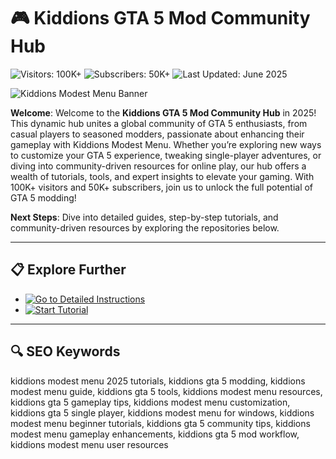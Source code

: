 # 🎮 Kiddions GTA 5 Mod Community Hub  

![Visitors: 100K+](https://img.shields.io/badge/Visitors-100K+-ff9f43) ![Subscribers: 50K+](https://img.shields.io/badge/Subscribers-50K+-6ab04c) ![Last Updated: June 2025](https://img.shields.io/badge/Last_Updated-June_2025-3498db)  

![Kiddions Modest Menu Banner](https://i.ytimg.com/vi/f4lxvzRW5ZI/maxresdefault.jpg)  

**Welcome**: Welcome to the **Kiddions GTA 5 Mod Community Hub** in 2025! This dynamic hub unites a global community of GTA 5 enthusiasts, from casual players to seasoned modders, passionate about enhancing their gameplay with Kiddions Modest Menu. Whether you’re exploring new ways to customize your GTA 5 experience, tweaking single-player adventures, or diving into community-driven resources for online play, our hub offers a wealth of tutorials, tools, and expert insights to elevate your gaming. With 100K+ visitors and 50K+ subscribers, join us to unlock the full potential of GTA 5 modding!  

**Next Steps**: Dive into detailed guides, step-by-step tutorials, and community-driven resources by exploring the repositories below.  

---

## 📋 Explore Further  

- [![Go to Detailed Instructions](https://img.shields.io/badge/Go_to_Detailed_Instructions-NOW-blueviolet)](https://github.com/Kiddions-GTA5-Community/Kiddions-Modest-Menu-Hub)  
- [![Start Tutorial](https://img.shields.io/badge/Start_Tutorial-NOW-blueviolet)](https://github.com/Kiddions-GTA5-Community/Kiddions-Modest-Menu-Hub)  

---

## 🔍 SEO Keywords  

kiddions modest menu 2025 tutorials, kiddions gta 5 modding, kiddions modest menu guide, kiddions gta 5 tools, kiddions modest menu resources, kiddions gta 5 gameplay tips, kiddions modest menu customization, kiddions gta 5 single player, kiddions modest menu for windows, kiddions modest menu beginner tutorials, kiddions gta 5 community tips, kiddions modest menu gameplay enhancements, kiddions gta 5 mod workflow, kiddions modest menu user resources
